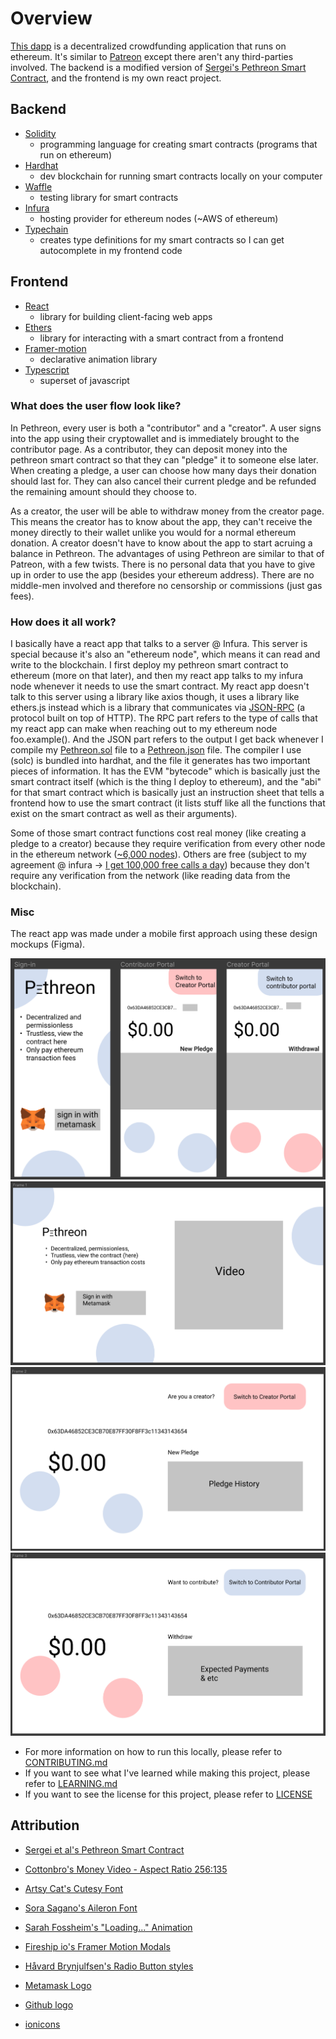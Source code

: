 # Overview

[This dapp](https://github.com/Chris56974/Pethreon) is a decentralized crowdfunding application that runs on ethereum. It's similar to [Patreon](https://www.patreon.com/) except there aren't any third-parties involved. The backend is a modified version of [Sergei's Pethreon Smart Contract](https://github.com/s-tikhomirov/pethreon), and the frontend is my own react project.

## Backend

- [Solidity](https://docs.soliditylang.org/)
  - programming language for creating smart contracts (programs that run on ethereum)
- [Hardhat](https://hardhat.org/)
  - dev blockchain for running smart contracts locally on your computer
- [Waffle](https://getwaffle.io/)
  - testing library for smart contracts
- [Infura](https://infura.io/)
  - hosting provider for ethereum nodes (~AWS of ethereum)
- [Typechain](https://github.com/dethcrypto/TypeChain)
  - creates type definitions for my smart contracts so I can get autocomplete in my frontend code

## Frontend

- [React](https://reactjs.org/)
  - library for building client-facing web apps
- [Ethers](https://docs.ethers.io/v5/)
  - library for interacting with a smart contract from a frontend
- [Framer-motion](https://www.framer.com/motion/)
  - declarative animation library
- [Typescript](https://www.typescriptlang.org/)
  - superset of javascript

### What does the user flow look like?

In Pethreon, every user is both a "contributor" and a "creator". A user signs into the app using their cryptowallet and is immediately brought to the contributor page. As a contributor, they can deposit money into the pethreon smart contract so that they can "pledge" it to someone else later. When creating a pledge, a user can choose how many days their donation should last for. They can also cancel their current pledge and be refunded the remaining amount should they choose to. 

As a creator, the user will be able to withdraw money from the creator page. This means the creator has to know about the app, they can't receive the money directly to their wallet unlike you would for a normal ethereum donation. A creator doesn't have to know about the app to start acruing a balance in Pethreon. The advantages of using Pethreon are similar to that of Patreon, with a few twists. There is no personal data that you have to give up in order to use the app (besides your ethereum address). There are no middle-men involved and therefore no censorship or commissions (just gas fees). 

### How does it all work?

I basically have a react app that talks to a server @ Infura. This server is special because it's also an "ethereum node", which means it can read and write to the blockchain. I first deploy my pethreon smart contract to ethereum (more on that later), and then my react app talks to my infura node whenever it needs to use the smart contract. My react app doesn't talk to this server using a library like axios though, it uses a library like ethers.js instead which is a library that communicates via [JSON-RPC](https://en.wikipedia.org/wiki/JSON-RPC) (a protocol built on top of HTTP). The RPC part refers to the type of calls that my react app can make when reaching out to my ethereum node foo.example(). And the JSON part refers to the output I get back whenever I compile my [Pethreon.sol](https://github.com/Chris56974/Pethreon/blob/main/packages/backend/contracts/Pethreon.sol) file to a [Pethreon.json](https://github.com/Chris56974/Pethreon/blob/main/packages/backend/deployments/localhost/Pethreon.json) file. The compiler I use (solc) is bundled into hardhat, and the file it generates has two important pieces of information. It has the EVM "bytecode" which is basically just the smart contract itself (which is the thing I deploy to ethereum), and the "abi" for that smart contract which is basically just an instruction sheet that tells a frontend how to use the smart contract (it lists stuff like all the functions that exist on the smart contract as well as their arguments).

Some of those smart contract functions cost real money (like creating a pledge to a creator) because they require verification from every other node in the ethereum network ([~6,000 nodes](https://www.ethernodes.org/history)). Others are free (subject to my agreement @ infura -> [I get 100,000 free calls a day](https://infura.io/pricing)) because they don't require any verification from the network (like reading data from the blockchain).

### Misc 

The react app was made under a mobile first approach using these design mockups (Figma). 

![Pethreon Mobile Mockup](https://github.com/Chris56974/Pethreon/blob/main/packages/frontend/public/pethreon_mobile.png)
![Pethreon Desktop 1](https://github.com/Chris56974/Pethreon/blob/main/packages/frontend/public/pethreon_desktop_1.png)
![Pethreon Desktop 2](https://github.com/Chris56974/Pethreon/blob/main/packages/frontend/public/pethreon_desktop_2.png)
![Pethreon Desktop 3](https://github.com/Chris56974/Pethreon/blob/main/packages/frontend/public/pethreon_desktop_3.png)

- For more information on how to run this locally, please refer to [CONTRIBUTING.md](https://github.com/Chris56974/Pethreon/blob/main/CONTRIBUTING.md)
- If you want to see what I've learned while making this project, please refer to [LEARNING.md](https://github.com/Chris56974/Pethreon/blob/main/LEARNING.md) 
- If you want to see the license for this project, please refer to [LICENSE](https://github.com/Chris56974/Pethreon/blob/main/LICENSE)

## Attribution

- [Sergei et al's Pethreon Smart Contract](https://github.com/s-tikhomirov/pethreon)

- [Cottonbro's Money Video - Aspect Ratio 256:135](https://www.pexels.com/video/hands-hand-rich-green-3943965/)

- [Artsy Cat's Cutesy Font](https://www.dafont.com/cutesy.font)

- [Sora Sagano's Aileron Font](https://fontsarena.com/aileron-by-sora-sagano/)

- [Sarah Fossheim's "Loading..." Animation](https://fossheim.io/writing/posts/react-text-splitting-animations/)

- [Fireship io's Framer Motion Modals](https://www.youtube.com/watch?v=SuqU904ZHA4&t=576s)

- [Håvard Brynjulfsen's Radio Button styles](https://codepen.io/havardob/pen/dyYXBBr)

- [Metamask Logo](https://github.com/MetaMask/brand-resources)

- [Github logo](https://github.com/logos)

- [ionicons](https://ionic.io/ionicons)